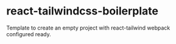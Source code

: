 # react-tailwindcss-boilerplate
Template to create an empty project with react-tailwind webpack configured ready.
